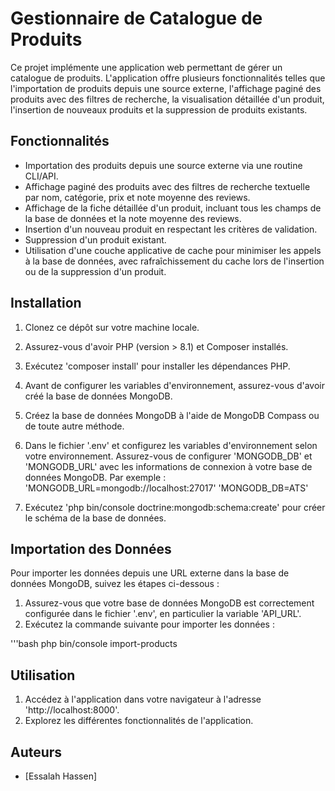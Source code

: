 # Gestionnaire de Catalogue de Produits

Ce projet implémente une application web permettant de gérer un catalogue de produits. L'application offre plusieurs fonctionnalités telles que l'importation de produits depuis une source externe, l'affichage paginé des produits avec des filtres de recherche, la visualisation détaillée d'un produit, l'insertion de nouveaux produits et la suppression de produits existants.

## Fonctionnalités

- Importation des produits depuis une source externe via une routine CLI/API.
- Affichage paginé des produits avec des filtres de recherche textuelle par nom, catégorie, prix et note moyenne des reviews.
- Affichage de la fiche détaillée d'un produit, incluant tous les champs de la base de données et la note moyenne des reviews.
- Insertion d'un nouveau produit en respectant les critères de validation.
- Suppression d'un produit existant.
- Utilisation d'une couche applicative de cache pour minimiser les appels à la base de données, avec rafraîchissement du cache lors de l'insertion ou de la suppression d'un produit.

## Installation

1. Clonez ce dépôt sur votre machine locale.
2. Assurez-vous d'avoir PHP (version > 8.1) et Composer installés.
3. Exécutez 'composer install' pour installer les dépendances PHP.
4. Avant de configurer les variables d'environnement, assurez-vous d'avoir créé la base de données MongoDB.
5. Créez la base de données MongoDB à l'aide de MongoDB Compass ou de toute autre méthode.
6. Dans le fichier '.env' et configurez les variables d'environnement selon votre environnement. Assurez-vous de configurer 'MONGODB_DB' et 'MONGODB_URL' avec les informations de connexion à votre base de données MongoDB. Par exemple :
'MONGODB_URL=mongodb://localhost:27017'
'MONGODB_DB=ATS'

7. Exécutez 'php bin/console doctrine:mongodb:schema:create' pour créer le schéma de la base de données.

## Importation des Données

Pour importer les données depuis une URL externe dans la base de données MongoDB, suivez les étapes ci-dessous :

1. Assurez-vous que votre base de données MongoDB est correctement configurée dans le fichier '.env', en particulier la variable 'API_URL'.
2. Exécutez la commande suivante pour importer les données :

'''bash
php bin/console import-products


## Utilisation

1. Accédez à l'application dans votre navigateur à l'adresse 'http://localhost:8000'.
2. Explorez les différentes fonctionnalités de l'application.

## Auteurs

- [Essalah Hassen]
